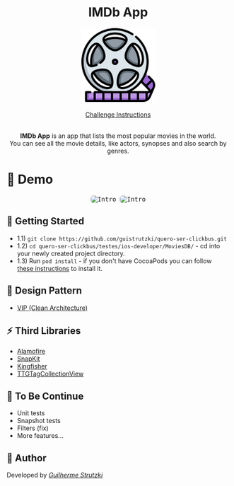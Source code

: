 <h1 align="center">
  IMDb App
</h1>

<div align="center" markdown="1">
  <img src="./app-logo.png" /> 
  <br />
  <br />
  <a target="_blank" href="https://github.com/guistrutzki/quero-ser-clickbus/blob/master/testes/ios-developer/INSTRUCTIONS.MD"> Challenge Instructions </a>
 </div>

 <br />

<p align="center">
  <strong>IMDb App</strong> is an app that lists the most popular movies in the world.
<br />
   You can see all the movie details, like actors, synopses and also search by genres. 
</p>


# :rocket: Demo

<p align="center">
  <kbd>
    <img width="250" style="border-radius: 5px" height="450" src="https://media.giphy.com/media/lZYE6aCI6RSq3wDEK1/giphy.gif" alt="Intro">
  </kbd>

  <kbd>
    <img width="250" style="border-radius: 5px" height="450" src="https://media.giphy.com/media/r4B1yTjWZHUmTNXMrT/giphy.gif" alt="Intro">
  </kbd>
</p>

## :wrench: Getting Started

- 1.1) `git clone https://github.com/guistrutzki/quero-ser-clickbus.git`
- 1.2) `cd quero-ser-clickbus/testes/ios-developer/MoviesDB/` - cd into your newly created project directory.
- 1.3) Run `pod install` - if you don't have CocoaPods you can follow [these instructions](https://guides.cocoapods.org/using/getting-started.html#getting-started) to install it.

## :art: Design Pattern
- [VIP (Clean Architecture)](https://clean-swift.com/)

## :zap: **Third Libraries**

-   [Alamofire](https://github.com/Alamofire/Alamofire)
-   [SnapKit](https://github.com/SnapKit/SnapKit)
-   [Kingfisher](https://github.com/onevcat/Kingfisher)
-   [TTGTagCollectionView](https://github.com/zekunyan/TTGTagCollectionView)

## :construction_worker: **To Be Continue**

* Unit tests
* Snapshot tests
* Filters (fix)
* More features...

## :see_no_evil: **Author**

Developed by [_Guilherme Strutzki_](https://www.linkedin.com/in/guilherme-strutzki/)